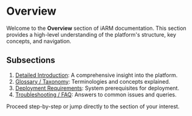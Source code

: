 # Overview

Welcome to the **Overview** section of iARM documentation. This section provides a high-level understanding of the platform's structure, key concepts, and navigation.

## Subsections
1. [Detailed Introduction](detailed-introduction.md): A comprehensive insight into the platform.
2. [Glossary / Taxonomy](glossary-taxonomy.md): Terminologies and concepts explained.
3. [Deployment Requirements](deployment-requirements.md): System prerequisites for deployment.
4. [Troubleshooting / FAQ](troubleshooting-faq.md): Answers to common issues and queries.

Proceed step-by-step or jump directly to the section of your interest.
